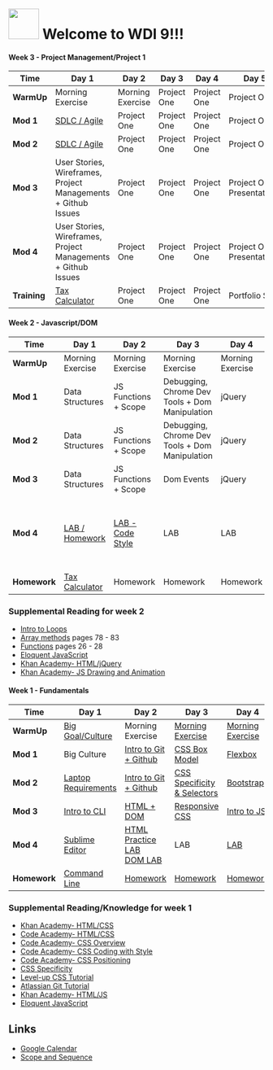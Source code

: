 # <img src="https://cloud.githubusercontent.com/assets/7833470/10899314/63829980-8188-11e5-8cdd-4ded5bcb6e36.png" height="60"> Welcome to WDI 9!!!


#### Week 3 - Project Management/Project 1
<table><thead>
<tr>
<th>Time</th>
<th>Day 1</th>
<th>Day 2</th>
<th>Day 3</th>
<th>Day 4</th>
<th>Day 5</th>
</tr>
</thead><tbody>
<tr>
<td><strong>WarmUp</strong></td>
<td>Morning Exercise</td>
<td>Morning Exercise</td>
<td>Project One</td>
<td>Project One</td>
<td>Project One</td>
</tr>
<tr>
<td><strong>Mod 1</strong></td>
<td><a href="https://github.com/ATL-WDI-Curriculum/sdlc">SDLC / Agile</a></td>
<td>Project One</td>
<td>Project One</td>
<td>Project One</td>
<td>Project One</td>
</tr>
<tr>
<td><strong>Mod 2</strong></td>
<td><a href="https://github.com/ATL-WDI-Curriculum/sdlc">SDLC / Agile</a></td>
<td>Project One</td>
<td>Project One</td>
<td>Project One</td>
<td>Project One</td>
</tr>
<tr>
<td><strong>Mod 3</strong></td>
<td>User Stories, Wireframes, Project Managements + Github Issues</td>
<td>Project One</td>
<td>Project One</td>
<td>Project One</td>
<td>Project One Presentations</td>
</tr>
<tr>
<td><strong>Mod 4</strong></td>
<td>User Stories, Wireframes, Project Managements + Github Issues</td>
<td>Project One</td>
<td>Project One</td>
<td>Project One</td>
<td>Project One Presentations</td>
</tr>
<tr>
<td><strong>Training</strong></td>
<td><a href="https://github.com/ATL-WDI-Exercises/progressive-tax-calc">Tax Calculator</a></td>
<td>Project One</td>
<td>Project One</td>
<td>Project One</td>
<td>Portfolio Site</td>
</tr>
</tbody></table>

#### Week 2 - Javascript/DOM
<table><thead>
<tr>
<th>Time</th>
<th>Day 1</th>
<th>Day 2</th>
<th>Day 3</th>
<th>Day 4</th>
<th>Day 5</th>
</tr>
</thead><tbody>
<tr>
<td><strong>WarmUp</strong></td>
<td>Morning Exercise</td>
<td>Morning Exercise</td>
<td>Morning Exercise</td>
<td>Morning Exercise</td>
<td>Morning Exercise</td>
</tr>
<tr>
<td><strong>Mod 1</strong></td>
<td>Data Structures</td>
<td>JS Functions + Scope</td>
<td>Debugging, Chrome Dev Tools + Dom Manipulation</td>
<td>jQuery</a></td>
<td>LAB</td>
</tr>
<tr>
<td><strong>Mod 2</strong></td>
<td>Data Structures</td>
<td>JS Functions + Scope</td>
<td>Debugging, Chrome Dev Tools + Dom Manipulation</td>
<td>jQuery</a></td>
<td>LAB</td>
</tr>
<tr>
<td><strong>Mod 3</strong></td>
<td>Data Structures</td>
<td>JS Functions + Scope</td>
<td>Dom Events</td>
<td>jQuery</td>
<td>ES6</td>
</tr>
<tr>
<td><strong>Mod 4</strong></td>
<td><a href="https://github.com/ATL-WDI-Exercises/the-last-samurai">LAB / Homework</a></td>
<td><a href="https://github.com/ATL-WDI-Exercises/codestyle-and-linting">LAB - Code Style</a></td>
<td>LAB</td>
<td>LAB</td>
<td>Breakout Sessions: <a href="https://github.com/ATL-WDI-Curriculum/atl-wdi-9/blob/master/unit_01/w05d04/instructor_notes/css-and-jquery-transition-transform-animate.md">CSS Animations- Maren</a> + CS Algorithms- Danny</td>
</tr>
<tr>
<td><strong>Homework</strong></td>
<td><a href="https://github.com/ATL-WDI-Exercises/progressive-tax-calc">Tax Calculator</a></td>
<td>Homework</td>
<td>Homework</td>
<td>Homework</td>
<td>Homework</td>
</tr>
</tbody></table>

### Supplemental Reading for week 2
- [Intro to Loops](https://www.teamten.com/lawrence/programming/intro/intro8.html)
- [Array methods](http://bdcampbell.net/javascript/book/javascript_the_good_parts.pdf) pages 78 - 83
- [Functions](http://bdcampbell.net/javascript/book/javascript_the_good_parts.pdf) pages 26 - 28
- [Eloquent JavaScript](http://eloquentjavascript.net/00_intro.html)
- [Khan Academy- HTML/jQuery](https://www.khanacademy.org/computing/computer-programming/html-js-jquery)
- [Khan Academy- JS Drawing and Animation](https://www.khanacademy.org/computing/computer-programming/programming)

#### Week 1 - Fundamentals
<table><thead>
<tr>
<th>Time</th>
<th>Day 1</th>
<th>Day 2</th>
<th>Day 3</th>
<th>Day 4</th>
</tr>
</thead><tbody>
<tr>
<td><strong>WarmUp</strong></td>
<td><a href="https://github.com/ATL-WDI-Curriculum/big-goal-and-culture">Big Goal/Culture</a></td>
<td>Morning Exercise</td>
<td><a href="https://github.com/ATL-WDI-Curriculum/atl-wdi-9/blob/master/morning_exercises/css_intro_morning_exercise.md">Morning Exercise</a></td>
<td><a href="https://github.com/ATL-WDI-Curriculum/atl-wdi-9/blob/master/morning_exercises/02-24-17-homework-review-and-typing-exercises.md">Morning Exercise</a></td>
</tr>
<tr>
<td><strong>Mod 1</strong></td>
<td>Big Culture</a></td>
<td><a href="https://github.com/ATL-WDI-Curriculum/atl-wdi-9/blob/master/unit_01/w01d02/instructor_notes/git_github.md">Intro to Git + Github</a></td>
<td><a href="https://github.com/ATL-WDI-Curriculum/css-box-model">CSS Box Model</a></td>
<td><a href="https://github.com/ATL-WDI-Curriculum/local-and-remote-git">Flexbox</a></td>

</tr>
<tr>
<td><strong>Mod 2</strong></td>
<td><a href="https://github.com/ATL-WDI-Curriculum/student-laptop-requirements-and-setup">Laptop Requirements</td>
<td><a href="https://github.com/ATL-WDI-Curriculum/atl-wdi-9/blob/master/unit_01/w01d02/instructor_notes/git_github.md">Intro to Git + Github</a></td>
<td><a href="https://github.com/ATL-WDI-Curriculum/css-selectors">CSS Specificity & Selectors</a></td>
<td><a href="https://github.com/ATL-WDI-Curriculum/bootstrap-intro
">Bootstrap</a></td>
</tr>
<tr>
<td><strong>Mod 3</strong></td>
<td><a href="https://github.com/ATL-WDI-Curriculum/command-line">Intro to CLI</a></td>
<td><a href="https://github.com/ATL-WDI-Curriculum/html-dom">HTML + DOM</a></td>
<td><a href="https://github.com/ATL-WDI-Curriculum/css-responsive">Responsive CSS</a></td>
<td><a href="https://github.com/ATL-WDI-Curriculum/local-and-remote-git">Intro to JS</a></td>
</tr>
<tr>
<td><strong>Mod 4</strong></td>
<td><a href="https://github.com/ATL-WDI-Curriculum/text-editors">Sublime Editor</a></td>
<td><a href="https://github.com/ATL-WDI-Curriculum/atl-wdi-9/blob/master/unit_01/w02d01/student_labs/html-practice-and-review.md">HTML Practice LAB</a><br /><a href="https://github.com/ATL-WDI-Curriculum/atl-wdi-9/blob/master/unit_01/w02d01/student_labs/ga_dom.md">DOM LAB</a></td>
<td>LAB</td>
<td><a href="https://github.com/ATL-WDI-Curriculum/atl-wdi-9/blob/master/unit_01/w02d01/student_labs/ga_dom.md">LAB</a></td>
</tr>
<tr>
<td><strong>Homework</strong></td>
<td><a href="https://github.com/sf-wdi-27-28/command-line-mystery">Command Line</a></td>
<td><a href="https://github.com/ATL-WDI-Curriculum/atl-wdi-9/blob/master/homework/02-22-17-git-practice-and-accessibility-reading.md">Homework</a></td>
<td><a href="https://github.com/ATL-WDI-Curriculum/atl-wdi-9/blob/master/homework/seven_stages_of_software_craftsmanship.md">Homework</a></td>
<td><a href="https://github.com/ATL-WDI-Curriculum/atl-wdi-9/blob/master/homework/a_smarter_way_to_learn_js_ch_1_through_30.md">Homework</a></td>
</tr>
</tbody></table>

### Supplemental Reading/Knowledge for week 1
- [Khan Academy- HTML/CSS](https://www.khanacademy.org/computing/computer-programming/html-css)
- [Code Academy- HTML/CSS](https://www.codecademy.com/learn/web)
- [Code Academy- CSS Overview](https://www.codecademy.com/courses/web-beginner-en-TlhFi/0/1?curriculum_id=50579fb998b470000202dc8b)
- [Code Academy- CSS Coding with Style](https://www.codecademy.com/courses/css-coding-with-style/0/1)
- [Code Academy- CSS Positioning](https://www.codecademy.com/courses/web-beginner-en-6merh/4/1)
- [CSS Specificity](https://www.smashingmagazine.com/2007/07/css-specificity-things-you-should-know/)
- [Level-up CSS Tutorial](https://leveluptutorials.com/tutorials/css-tutorials)
- [Atlassian Git Tutorial](https://www.atlassian.com/git)
- [Khan Academy- HTML/JS](https://www.khanacademy.org/computing/computer-programming/html-css-js)
- [Eloquent JavaScript](http://eloquentjavascript.net/00_intro.html)

## Links

* [Google Calendar](https://calendar.google.com/calendar/embed?src=b4s54mkg0s2c1ddov57cffe4ls%40group.calendar.google.com&ctz=America/New_York)
* [Scope and Sequence]()

